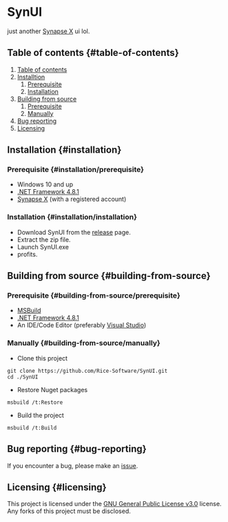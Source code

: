 # SynUI
just another [Synapse X](https://x.synapse.to) ui lol.

## Table of contents {#table-of-contents}
1. [Table of contents](#table-of-contents)
2. [Installtion](#installation)
	1. [Prerequisite](#installation/prerequisite)
	2. [Installation](#installation/installation)
3. [Building from source](#building-from-source)
	1. [Prerequisite](#building-from-source/prerequisite)
	2. [Manually](#building-from-source/manually)
4. [Bug reporting](#bug-reporting)
5. [Licensing](#licensing)

## Installation {#installation}
### Prerequisite {#installation/prerequisite}
- Windows 10 and up
- [.NET Framework 4.8.1](https://dotnet.microsoft.com/en-us/download/dotnet-framework/net481)
- [Synapse X](https://x.synapse.to) (with a registered account)

### Installation {#installation/installation}
- Download SynUI from the [release](https://github.com/Rice-Software/SynUI/releases) page.
- Extract the zip file.
- Launch SynUI.exe
- profits.

## Building from source {#building-from-source}
### Prerequisite {#building-from-source/prerequisite}
- [MSBuild]()
- [.NET Framework 4.8.1](https://dotnet.microsoft.com/en-us/download/dotnet-framework/net481)
- An IDE/Code Editor (preferably [Visual Studio](https://visualstudio.microsoft.com/))

### Manually {#building-from-source/manually}
- Clone this project
```
git clone https://github.com/Rice-Software/SynUI.git
cd ./SynUI
```

- Restore Nuget packages
```
msbuild /t:Restore
```

- Build the project
```
msbuild /t:Build
```

## Bug reporting {#bug-reporting}
If you encounter a bug, please make an [issue](https://github.com/Rice-Software/SynUI/issues).

## Licensing {#licensing}
This project is licensed under the [GNU General Public License v3.0](https://choosealicense.com/licenses/gpl-3.0/) license. Any forks of this project must be disclosed.